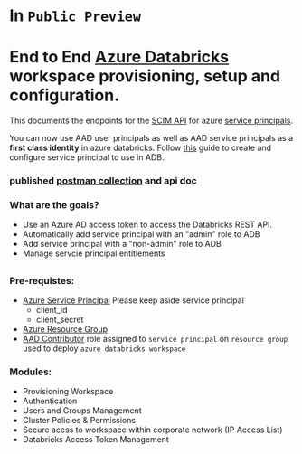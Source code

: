 
# In `Public Preview`

# End to End [Azure Databricks](https://docs.microsoft.com/en-us/azure/databricks/workspace/) workspace provisioning, setup and configuration.

This documents the endpoints for the [SCIM API](https://docs.microsoft.com/en-us/azure/databricks/dev-tools/api/latest/scim/scim-sp) for azure [service principals](https://docs.microsoft.com/azure/active-directory/develop/app-objects-and-service-principals).

You can now use AAD user principals as well as AAD service principals as a **first class identity** in azure databricks.
Follow [this](https://docs.microsoft.com/en-us/azure/databricks/dev-tools/api/latest/aad/service-prin-aad-token) guide to create and configure service principal to use in ADB.

### published [postman collection](https://documenter.getpostman.com/view/2644780/SzmYAMkH) and api doc

### What are the goals?

- Use an Azure AD access token to access the Databricks REST API.
- Automatically add service principal with an "admin" role to ADB
- Add service principal with a "non-admin" role to ADB
- Manage servcie principal entitlements



## 

### Pre-requistes:
- [Azure Service Principal](https://docs.microsoft.com/en-us/azure/active-directory/develop/app-objects-and-service-principals)
    Please keep aside service principal
    - client_id
    - client_secret
- [Azure Resource Group](https://docs.microsoft.com/en-us/azure/azure-resource-manager/management/manage-resource-groups-portal#what-is-a-resource-group)
- [AAD Contributor](https://docs.microsoft.com/en-us/azure/role-based-access-control/built-in-roles#contributor) role assigned to `service principal` on `resource group` used to deploy `azure databricks workspace`

### Modules:
- Provisioning Workspace
- Authentication
- Users and Groups Management
- Cluster Policies & Permissions
- Secure acess to workspace within corporate network (IP Access List)
- Databricks Access Token Management
